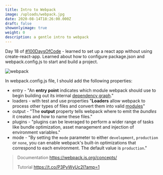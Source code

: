 ```yaml
---
title: Intro to Webpack
image: /uploads/webpack.jpg
date: 2020-08-14T18:26:00.000Z
draft: false
showonlyimage: true
weight: 0
description: a gentle intro to webpack
---
```

Day 18 of [\#100DaysOfCode](https://twitter.com/hashtag/100DaysOfCode?src=hashtag_click) - learned to set up a react app without using create-react-app. Learned about how to configure package.json and webpack.config.js to start and build a project.

![webpack](/uploads/webpack.jpg "webpack")

In webpack.config.js file, I should add the following properties:

* entry - "An **entry point** indicates which module webpack should use to begin building out its internal [dependency graph](https://webpack.js.org/concepts/dependency-graph/)."
* loaders - with test and use properties "**Loaders** allow webpack to process other types of files and convert them into valid [modules](https://webpack.js.org/concepts/modules)"
* output - "The **output** property tells webpack where to emit the *bundles* it creates and how to name these files."
* plugins - "plugins can be leveraged to perform a wider range of tasks like bundle optimization, asset management and injection of environment variables."
* mode - "By setting the `mode` parameter to either `development`, `production` or `none`, you can enable webpack's built-in optimizations that correspond to each environment. The default value is `production`."

> Documentation <https://webpack.js.org/concepts/>
>
> Tutorial <https://t.co/P3PyWyUc2l?amp=1>